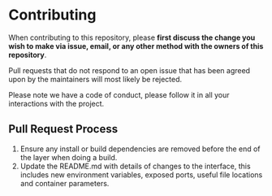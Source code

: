 # Contributing

When contributing to this repository, please **first discuss the change you wish to make via issue, email, or any other method with the owners of this repository**.

Pull requests that do not respond to an open issue that has been agreed upon by the maintainers will most likely be rejected.

Please note we have a code of conduct, please follow it in all your interactions with the project.

## Pull Request Process

1. Ensure any install or build dependencies are removed before the end of the layer when doing a build.
2. Update the README.md with details of changes to the interface, this includes new environment variables, exposed ports, useful file locations and container parameters.
